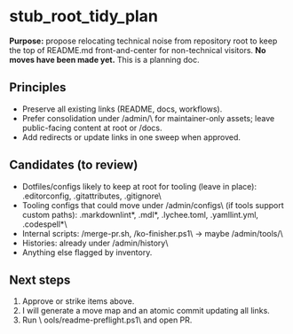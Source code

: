# stub_root_tidy_plan

**Purpose:** propose relocating technical noise from repository root to keep the top of README.md front-and-center for non-technical visitors. **No moves have been made yet.** This is a planning doc.

## Principles
- Preserve all existing links (README, docs, workflows).
- Prefer consolidation under \/admin/\ for maintainer-only assets; leave public-facing content at root or \/docs\.
- Add redirects or update links in one sweep when approved.

## Candidates (to review)
- Dotfiles/configs likely to keep at root for tooling (leave in place): \.editorconfig\, \.gitattributes\, \.gitignore\
- Tooling configs that could move under \/admin/configs\ (if tools support custom paths): \.markdownlint*\, \.mdl*\, \.lychee.toml\, \.yamllint.yml\, \.codespell*\
- Internal scripts: \/merge-pr.sh\, \/ko-finisher.ps1\ → maybe \/admin/tools/\
- Histories: already under \/admin/history\
- Anything else flagged by inventory.

## Next steps
1) Approve or strike items above.
2) I will generate a move map and an atomic commit updating all links.
3) Run \	ools/readme-preflight.ps1\ and open PR.
